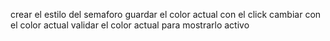 crear el estilo del semaforo
guardar el color actual
con el click cambiar con el color actual
validar el color actual para mostrarlo activo


